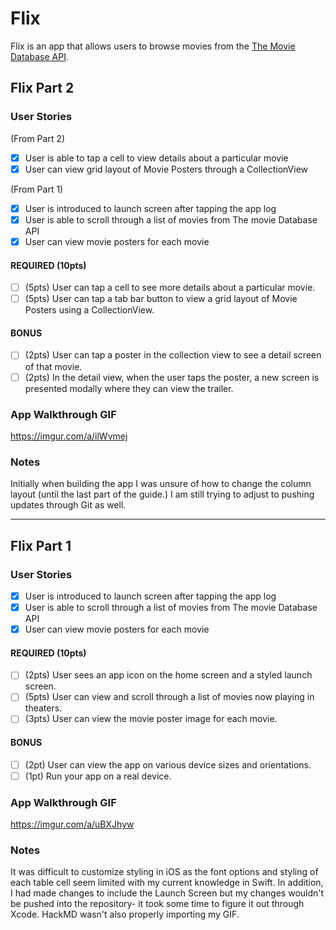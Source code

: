 # Flix

Flix is an app that allows users to browse movies from the [The Movie Database API](http://docs.themoviedb.apiary.io/#).

## Flix Part 2

### User Stories
(From Part 2)
- [x] User is able to tap a cell to view details about a particular movie
- [x] User can view grid layout of Movie Posters through a CollectionView 

(From Part 1)
- [x] User is introduced to launch screen after tapping the app log
- [x] User is able to scroll through a list of movies from The movie Database API
- [x] User can view movie posters for each movie

#### REQUIRED (10pts)
- [ ] (5pts) User can tap a cell to see more details about a particular movie.
- [ ] (5pts) User can tap a tab bar button to view a grid layout of Movie Posters using a CollectionView.

#### BONUS
- [ ] (2pts) User can tap a poster in the collection view to see a detail screen of that movie.
- [ ] (2pts) In the detail view, when the user taps the poster, a new screen is presented modally where they can view the trailer.

### App Walkthrough GIF
https://imgur.com/a/ilWvmej

### Notes
Initially when building the app I was unsure of how to change the column layout (until the last part of the guide.) I am still trying to adjust to pushing updates through Git as well.

---

## Flix Part 1

### User Stories
- [x] User is introduced to launch screen after tapping the app log
- [x] User is able to scroll through a list of movies from The movie Database API
- [x] User can view movie posters for each movie

#### REQUIRED (10pts)
- [ ] (2pts) User sees an app icon on the home screen and a styled launch screen.
- [ ] (5pts) User can view and scroll through a list of movies now playing in theaters.
- [ ] (3pts) User can view the movie poster image for each movie.

#### BONUS
- [ ] (2pt) User can view the app on various device sizes and orientations.
- [ ] (1pt) Run your app on a real device.

### App Walkthrough GIF
https://imgur.com/a/uBXJhyw

### Notes
It was difficult to customize styling in iOS as the font options and styling of each table cell seem limited with my current knowledge in Swift. In addition, I had made changes to include the Launch Screen but my changes wouldn't be pushed into the repository- it took some time to figure it out through Xcode. HackMD wasn't also properly importing my GIF. 
